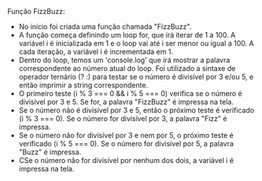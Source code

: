 Função FizzBuzz:

- No início foi criada uma função chamada "FizzBuzz".
- A função começa definindo um loop for, que irá iterar de 1 a 100. A variável i é inicializada em 1 e o loop vai até i ser menor ou igual a 100. A cada iteração, a variável i é incrementada em 1.
- Dentro do loop, temos um 'console.log' que irá mostrar a palavra correspondente ao número atual do loop. Foi utilizado a sintaxe de operador ternário (? :) para testar se o número é divisível por 3 e/ou 5, e então imprimir a string correspondente.
- O primeiro teste (i % 3 === 0 && i % 5 === 0) verifica se o número é divisível por 3 e 5. Se for, a palavra "FizzBuzz" é impressa na tela.
- Se o número não é divisível por 3 e 5, então o próximo teste é verificado (i % 3 === 0). Se o número for divisível por 3, a palavra "Fizz" é impressa.
- Se o número não for divisível por 3 e nem por 5, o próximo teste é verificado (i % 5 === 0). Se o número for divisível por 5, a palavra "Buzz" é impressa.
- CSe o número não for divisível por nenhum dos dois, a variável i é impressa na tela.
